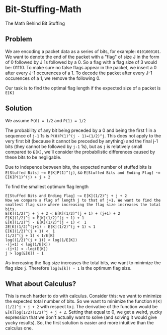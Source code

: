 # Bit-Stuffing-Math
The Math Behind Bit Stuffing

## Problem
We are encoding a packet data as a series of bits, for example: `0101000101`. We want to denote the end of the packet with a "flag" of size J in the form of 0 followed by J 1s followed by a 0. So a flag with a flag size of 3 would be: 01110. To make sure no false flags appear in the packet, we insert a 0 after every J-1 occurences of a 1. To decode the packet after every J-1 occurences of a 1, we remove the following 0.

Our task is to find the optimal flag length if the expected size of a packet is `E[K]`

## Solution
We assume `P(0) = 1/2` and `P(1) = 1/2`

The probability of any bit being preceded by a 0 and being the first 1 in a sequence of `j-1` 1s is `P(0)P(1)^(j - 1)=(1/2)^j`. This does not apply to the very first bit (because it cannot be preceded by anything) and the final j-1 bits (they cannot be followed by `j-1` 1s), but as `j` is relatively small compared to `E[K]`, we'll consider the probabilistic differences caused by these bits to be negligable.


Due to indepence between bits, the expected number of stuffed bits is `E[Stuffed Bits] ~= E[K]P(1)^(j)`, so 
`E[Stuffed Bits and Ending Flag] ~= E[K]P(1)^(j) + j + 2`

To find the smallest optimum flag length
```
E[Stuffed Bits and Ending Flag] ~= E[K](1/2)^j + j + 2
Now we compare a flag of length j to that of j+1. We want to find the smallest flag size where increasing the flag size increases the total bits.
E[K](1/2)^j + j + 2 < E[K](1/2)^(j + 1) + (j+1) + 2
E[K](1/2)^j < E[K](1/2)^(j + 1) + 1
E[K](1/2)^j - E[K](1/2)^(j + 1) <  1
2E[K](1/2)^(j+1) - E[K](1/2)^(j + 1) < 1
E[K](1/2)^(j + 1) <  1
(1/2)^(j + 1) < 1/E[K]
log((1/2)^(j + 1)) < log(1/E[K])
-(j+1) < log(1/E[K])
-(j+1) < -log(E[K])
j > log(E[K]) - 1
```

As increasing the flag size increases the total bits, we want to minimize the flag size `j`. Therefore `log(E[k]) - 1` is the optimum flag size.

## What about Calculus?

This is much harder to do with calculus. Consider this: we want to minimize the expected total number of bits. So we want to minimize the function `E[K](1/2)^j + j + 2` with respect to j. The derivative of the function would be `E[K]log(1/2)(1/2)^j + j + 2`. Setting that equal to 0, we get a weird, yucky expression that we don't actually want to solve (and solving it would give yucky results). So, the first solution is easier and more intuitive than the calculus one.
